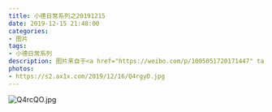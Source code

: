 ```yaml
---
title: 小德日常系列之20191215
date: 2019-12-15 21:48:00
categories:
- 图片
tags:
- 小德日常系列
description: 图片来自于<a href="https://weibo.com/p/1005051720171447" target="_blank">quanmmmmm</a><br/> “你也要跑椭圆机吗，小朋友？”
photos: 
- https://s2.ax1x.com/2019/12/16/Q4rgyD.jpg
---
```


![Q4rcQO.jpg](https://s2.ax1x.com/2019/12/16/Q4rcQO.jpg)
